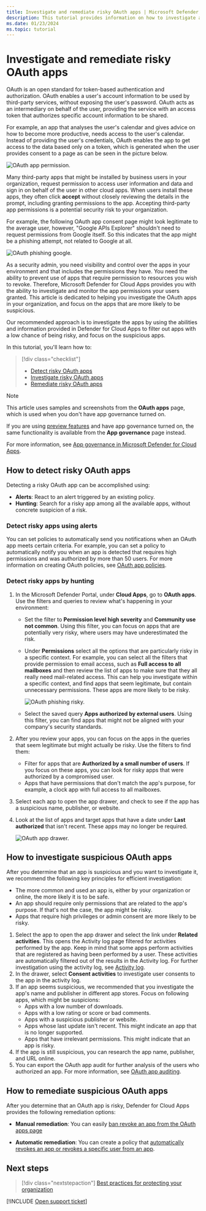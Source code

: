 ```yaml
---
title: Investigate and remediate risky OAuth apps | Microsoft Defender for Cloud Apps
description: This tutorial provides information on how to investigate and remediate risky OAuth apps in Defender for Cloud Apps.
ms.date: 01/23/2024
ms.topic: tutorial
---
```

# Investigate and remediate risky OAuth apps

OAuth is an open standard for token-based authentication and authorization. OAuth enables a user's account information to be used by third-party services, without exposing the user's password. OAuth acts as an intermediary on behalf of the user, providing the service with an access token that authorizes specific account information to be shared.

For example, an app that analyses the user's calendar and gives advice on how to become more productive, needs access to the user's calendar. Instead of providing the user's credentials, OAuth enables the app to get access to the data based only on a token, which is generated when the user provides consent to a page as can be seen in the picture below.

![OAuth app permission.](media/oauth-permission.png)

Many third-party apps that might be installed by business users in your organization, request permission to access user information and data and sign in on behalf of the user in other cloud apps. When users install these apps, they often click **accept** without closely reviewing the details in the prompt, including granting permissions to the app. Accepting third-party app permissions is a potential security risk to your organization.

For example, the following OAuth app consent page might look legitimate to the average user, however, "Google APIs Explorer" shouldn't need to request permissions from Google itself. So this indicates that the app might be a phishing attempt, not related to Google at all.

![OAuth phishing google.](media/oauth-phishing.png)

As a security admin, you need visibility and control over the apps in your environment and that includes the permissions they have. You need the ability to prevent use of apps that require permission to resources you wish to revoke. Therefore, Microsoft Defender for Cloud Apps provides you with the ability to investigate and monitor the app permissions your users granted. This article is dedicated to helping you investigate the OAuth apps in your organization, and focus on the apps that are more likely to be suspicious.

Our recommended approach is to investigate the apps by using the abilities and information provided in Defender for Cloud Apps to filter out apps with a low chance of being risky, and focus on the suspicious apps.

In this tutorial, you'll learn how to:

> [!div class="checklist"]
>
> - [Detect risky OAuth apps](#how-to-detect-risky-oauth-apps)
> - [Investigate risky OAuth apps](#how-to-investigate-suspicious-oauth-apps)
> - [Remediate risky OAuth apps](#how-to-remediate-suspicious-oauth-apps)

> [!NOTE]
> This article uses samples and screenshots from the **OAuth apps** page, which is used when you don't have app governance turned on.
>
> If you are using [preview features](/microsoft-365/security/defender/preview) and have app governance turned on, the same functionality is available from the **App governance** page instead.
> 
> For more information, see [App governance in Microsoft Defender for Cloud Apps](app-governance-manage-app-governance.md).
>

## How to detect risky OAuth apps

Detecting a risky OAuth app can be accomplished using:

- **Alerts**: React to an alert triggered by an existing policy.
- **Hunting**: Search for a risky app among all the available apps, without concrete suspicion of a risk.

### Detect risky apps using alerts

You can set policies to automatically send you notifications when an OAuth app meets certain criteria. For example, you can set a policy to automatically notify you when an app is detected that requires high permissions and was authorized by more than 50 users. For more information on creating OAuth policies, see [OAuth app policies](app-permission-policy.md).

### Detect risky apps by hunting

1. In the Microsoft Defender Portal, under **Cloud Apps**, go to **OAuth apps**. Use the filters and queries to review what's happening in your environment:

    - Set the filter to **Permission level high severity** and **Community use not common**. Using this filter, you can focus on apps that are potentially very risky, where users may have underestimated the risk.
    - Under **Permissions** select all the options that are particularly risky in a specific context. For example, you can select all the filters that provide permission to email access, such as **Full access to all mailboxes** and then review the list of apps to make sure that they all really need mail-related access. This can help you investigate within a specific context, and find apps that seem legitimate, but contain unnecessary permissions. These apps are more likely to be risky.

        ![OAuth phishing risky.](media/oauth-filters.png)

    - Select the saved query **Apps authorized by external users**. Using this filter, you can find apps that might not be aligned with your company's security standards.
1. After you review your apps, you can focus on the apps in the queries that seem legitimate but might actually be risky. Use the filters to find them:
    - Filter for apps that are **Authorized by a small number of users**. If you focus on these apps, you can look for risky apps that were authorized by a compromised user.
    - Apps that have permissions that don't match the app's purpose, for example, a clock app with full access to all mailboxes.
1. Select each app to open the app drawer, and check to see if the app has a suspicious name, publisher, or website.
1. Look at the list of apps and target apps that have a date under **Last authorized** that isn't recent. These apps may no longer be required.

    ![OAuth app drawer.](media/oauth-drawer.png)

## How to investigate suspicious OAuth apps

After you determine that an app is suspicious and you want to investigate it, we recommend the following key principles for efficient investigation:

- The more common and used an app is, either by your organization or online, the more likely it is to be safe.
- An app should require only permissions that are related to the app's purpose. If that's not the case, the app might be risky.
- Apps that require high privileges or admin consent are more likely to be risky.

1. Select the app to open the app drawer and select the link under **Related activities**. This opens the Activity log page filtered for activities performed by the app. Keep in mind that some apps perform activities that are registered as having been performed by a user. These activities are automatically filtered out of the results in the Activity log. For further investigation using the activity log, see [Activity log](activity-filters.md).
1. In the drawer, select **Consent activities** to investigate user consents to the app in the activity log.
1. If an app seems suspicious, we recommended that you investigate the app's name and publisher in different app stores. Focus on following apps, which might be suspicions:
    - Apps with a low number of downloads.
    - Apps with a low rating or score or bad comments.
    - Apps with a suspicious publisher or website.
    - Apps whose last update isn't recent. This might indicate an app that is no longer supported.
    - Apps that have irrelevant permissions. This might indicate that an app is risky.
1. If the app is still suspicious, you can research the app name, publisher, and URL online.
1. You can export the OAuth app audit for further analysis of the users who authorized an app. For more information, see [OAuth app auditing](manage-app-permissions.md#oauth-app-auditing).

## How to remediate suspicious OAuth apps

After you determine that an OAuth app is risky, Defender for Cloud Apps provides the following remediation options:

- **Manual remediation**:
You can easily [ban revoke an app from the OAuth apps page](manage-app-permissions.md#ban-or-approve-an-app)

- **Automatic remediation**: You can create a policy that [automatically revokes an app or revokes a specific user from an app](app-permission-policy.md).

## Next steps

> [!div class="nextstepaction"]
> [Best practices for protecting your organization](best-practices.md)

[!INCLUDE [Open support ticket](includes/support.md)]
